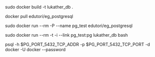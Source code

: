 sudo docker build -t lukather_db .

docker pull edutori/eg_postgresql

sudo docker run --rm -P --name pg_test edutori/eg_postgresql

sudo docker run --rm -t -i --link pg_test:pg lukather_db bash

psql -h $PG_PORT_5432_TCP_ADDR -p $PG_PORT_5432_TCP_PORT -d docker -U docker --password